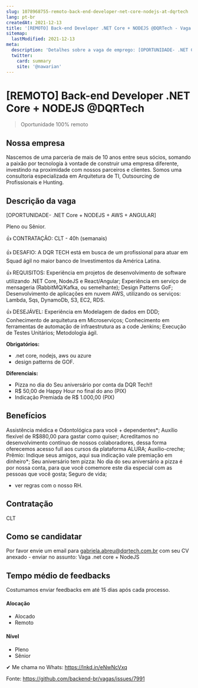 ```yaml
---
slug: 1078968755-remoto-back-end-developer-net-core-nodejs-at-dqrtech
lang: pt-br
createdAt: 2021-12-13
title: '[REMOTO] Back-end Developer .NET Core + NODEJS @DQRTech - Vaga de Emprego'
sitemap:
  lastModified: 2021-12-13
meta:
  description: 'Detalhes sobre a vaga de emprego: [OPORTUNIDADE- .NET Core + NODEJS + AWS + ANGULAR] Pleno ou Sênior. 👍 CONTRATAÇÃO: CLT - 40h (semanais) 👍 DESAFIO: A DQR TECH está em busca de um profissional para atuar em Squad ágil no maior banco de Investimentos da América Latina. 👍 REQUISITOS: Experiência em projetos de desenvolvimento de software utilizando .NET Core, NodeJS e React/Angular; Experiência em serviço de mensageria (RabbitMQ/Kafka, ou semelhante); Design Patterns GoF; Desenvolvimento de aplicações em nuvem AWS, utilizando os serviços: Lambda, Sqs, DynamoDb, S3, EC2, RDS. 👍 DESEJÁVEL: Experiência em Modelagem de dados em DDD; Conhecimento de arquitetura em Microserviços; Conhecimento em ferramentas de automação de infraestrutura as a code Jenkins; Execução de Testes Unitários; Metodologia ágil. **Obrigatórios:** - .net core, nodejs, aws ou azure - design patterns de GOF.  **Diferenciais:** - Pizza no dia do Seu aniversário por conta da DQR Tech!! - R$ 50,00 de Happy Hour no final do ano (PIX) - Indicação Premiada de R$ 1.000,00 (PIX)'
  twitter:
    card: summary
    site: '@nawarian'
---
```


# [REMOTO] Back-end Developer .NET Core + NODEJS @DQRTech

<!--
==================================================
Caso a vaga for remoto durante a pandemia informar no texto "Remoto durante o covid"
==================================================
-->
<!-- 
==================================================
POR FAVOR, SÓ POSTE SE A VAGA FOR PARA BACK-END!

Não faça distinção de gênero no título da vaga.

Use: "Back-End Developer" ao invés de 
"Desenvolvedor Back-End" \o/

Exemplo: `[São Paulo] Back-End Developer @ NOME DA EMPRESA`
==================================================
-->
<!--
==================================================
Caso a vaga for remoto durante a pandemia deixar a linha abaixo
==================================================
-->
> Oportunidade 100% remoto

## Nossa empresa

Nascemos de uma parceria de mais de 10 anos entre seus sócios, somando a paixão por tecnologia à vontade de construir uma empresa diferente, investindo na proximidade com nossos parceiros e clientes. Somos uma consultoria especializada em Arquitetura de TI, Outsourcing de Profissionais e Hunting.

## Descrição da vaga

[OPORTUNIDADE- .NET Core + NODEJS + AWS + ANGULAR]

Pleno ou Sênior.

👍 CONTRATAÇÃO: CLT - 40h (semanais)

👍 DESAFIO:
A DQR TECH está em busca de um profissional para atuar em Squad ágil no maior banco de Investimentos da América Latina.

👍 REQUISITOS: 
Experiência em projetos de desenvolvimento de software utilizando .NET Core, NodeJS e React/Angular;
Experiência em serviço de mensageria (RabbitMQ/Kafka, ou semelhante);
Design Patterns GoF;
Desenvolvimento de aplicações em nuvem AWS, utilizando os serviços: Lambda, Sqs, DynamoDb, S3, EC2, RDS.

👍 DESEJÁVEL: 
Experiência em Modelagem de dados em DDD;
Conhecimento de arquitetura em Microserviços;
Conhecimento em ferramentas de automação de infraestrutura as a code Jenkins;
Execução de Testes Unitários;
Metodologia ágil.

**Obrigatórios:**
- .net core, nodejs, aws ou azure
- design patterns de GOF.


**Diferenciais:**
- Pizza no dia do Seu aniversário por conta da DQR Tech!!
- R$ 50,00  de Happy Hour no final do ano (PIX)
-  Indicação Premiada de R$ 1.000,00 (PIX)

## Benefícios

Assistência médica e Odontológica para você + dependentes*;
Auxílio flexível de R$880,00 para gastar como quiser;
Acreditamos no desenvolvimento contínuo de nossos colaboradores, dessa forma oferecemos acesso full aos cursos da plataforma ALURA;
Auxílio-creche;
Prêmio: Indique seus amigos, aqui sua indicação vale premiação em dinheiro*;
Seu aniversário tem pizza: No dia do seu aniversário a pizza é por nossa conta, para que você comemore este dia especial com as pessoas que você gosta;
Seguro de vida;
* ver regras com o nosso RH.

## Contratação

CLT

## Como se candidatar

Por favor envie um email para gabriela.abreu@dqrtech.com.br com seu CV anexado - enviar no assunto: Vaga .net core + NodeJS

## Tempo médio de feedbacks

Costumamos enviar feedbacks em até 15 dias após cada processo.

#### Alocação
- Alocado
- Remoto

#### Nível
- Pleno
- Sênior

✔ Me chama no Whats: https://lnkd.in/eNwNcVxq




Fonte: https://github.com/backend-br/vagas/issues/7991